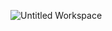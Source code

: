 
![Untitled Workspace](https://github.com/user-attachments/assets/4677846c-b0a5-4788-a912-28f9f6d3f953)
